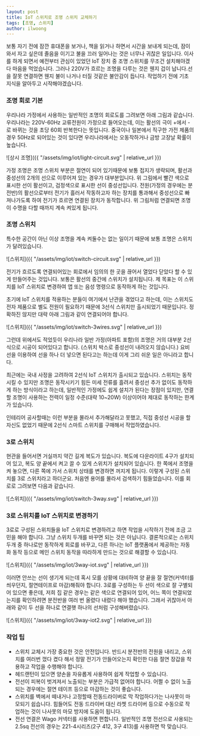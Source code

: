 ```yaml
---
layout: post
title: IoT 스위치로 조명 스위치 교체하기
tags: [조명, 스위치]
author: ilwoong
---
```


보통 자기 전에 잠깐 휴대폰을 보거나, 책을 읽거나 하면서 시간을 보내게 되는데, 잠이 와서 자고 싶은데 졸음을 이기고 불을 끄러 일어나는 것은 너무나 귀찮은 일입니다. 이사를 하게 되면서 예전부터 관심이 있었던 IoT 장치 중 조명 스위치를 무조건 설치해야겠다 마음을 먹었습니다. 그러나 220V가 흐르는 조명을 다루는 것은 웬지 겁이 납니다.선을 잘못 연결하면 웬지 불이 나거나 터질 것같은 불안감이 듭니다. 작업하기 전에 기초 지식을 알아두고 시작해야겠습니다.

### 조명 회로 기본

우리나라 가정에서 사용하는 일반적인 조명의 회로도를 그려보면 아래 그림과 같습니다. 우리나라는 220V-60Hz 교류전원이 가정으로 들어오는데, 이는 활선의 극이 +에서 -로 바뀌는 것을 초당 60회 반복한다는 뜻입니다. 중국이나 일본에서 직구한 가전 제품의 경우 50Hz로 되어있는 것이 있다면 우리나라에서는 오동작하거나 금방 고장날 확률이 높습니다.

![상시 조명]({{ "/assets/img/iot/light-circuit.svg" | relative_url }})

가정 조명은 조명 스위치 부분은 절연이 되어 있기때문에 보통 접지가 생략되며, 활선과 중성선의 2개의 선으로 이루어져 있는 경우가 대부분입니다. 위 그림에서 빨간 색으로 표시한 선이 활선이고, 검정색으로 표시한 선이 중성선입니다. 전원(가정의 경우에는 분전반)의 활선으로부터 전기가 흘러서 작동하고자 하는 장치를 통과해서 중성선으로 빠져나가도록 하여 전기가 흐르면 연결된 장치가 동작합니다. 위 그림처럼 연결되면 조명이 수명을 다할 때까지 계속 켜있게 됩니다.

### 조명 스위치

특수한 공간이 아닌 이상 조명을 계속 켜둘수는 없는 일이기 때문에 보통 조명은 스위치가 달려있습니다. 

![스위치]({{ "/assets/img/iot/switch-circuit.svg" | relative_url }})

전기가 흐르도록 연결되어있는 회로에서 임의의 한 곳을 끊어서 열었다 닫았다 할 수 있게 만들어주는 것입니다. 보통은 활선의 중간에 스위치가 설치됩니다. 제 목표는 이 스위치를 IoT 스위치로 변경하여 앱 또는 음성 명령으로 동작하게 하는 것입니다. 

초기에 IoT 스위치를 적용하는 분들이 여기에서 난관을 겪었다고 하는데, 이는 스위치도 전자 제품으로 별도 전원이 필요하기 때문에 3선식 스위치만 출시되었기 때문입니다. 정확하진 않지만 대략 아래 그림과 같이 연결되어야 합니다.

![스위치]({{ "/assets/img/iot/switch-3wires.svg" | relative_url }})

그런데 위에서도 적었듯이 우리나라 일반 가정(아파트 포함)의 조명은 거의 대부분 2선식으로 시공이 되어있다고 합니다. (스위치 박스로 중성선이 내려오지 않습니다.) 요비선을 이용하여 선을 하나 더 넣으면 된다고는 하는데 이게 그리 쉬운 일은 아니라고 합니다. 

최근에는 국내 사정을 고려하여 2선식 IoT 스위치가 출시되고 있습니다. 스위치는 동작시킬 수 있지만 조명은 동작시키기 힘든 미세 전류를 흘려서 중성선 추가 없이도 동작하게 하는 방식이라고 하는데, 일반적인 가정에도 쉽게 설치가 된다는 장점이 있지만, 연결할 조명이 사용하는 전력이 일정 수준(대략 10~20W) 이상이어야 제대로 동작하는 한계가 있습니다.

인테리어 공사할때는 이런 부분을 몰라서 추가해달라고 못했고, 직접 중성선 시공을 할 자신도 없었기 때문에 2선식 스마트 스위치를 구매해서 작업하였습니다.

### 3로 스위치

현관을 들어서면 거실까지 약간 길게 복도가 있습니다. 복도에 다운라이트 4구가 설치되어 있고, 복도 양 끝에서 켜고 끌 수 있게 스위치가 설치되어 있습니다. 한 쪽에서 조명을 켜 놓으면, 다른 쪽에 가서 스위치 상태를 변경하면 꺼지게 됩니다. 이렇게 구성된 스위치를 3로 스위치라고 하더군요. 처음엔 용어를 몰라서 검색하기 힘들었습니다. 이를 회로로 그려보면 다음과 같습니다.

![스위치]({{ "/assets/img/iot/switch-3way.svg" | relative_url }})

### 3로 스위치를 IoT 스위치로 변경하기

3로로 구성된 스위치들을 IoT 스위치로 변경하려고 하면 작업을 시작하기 전에 조금 고민을 해야 합니다. 그냥 스위치 두개를 바꾸면 되는 것은 아닙니다. 결론적으로는 스위치 두개 중 하나로만 동작하게 회로를 바꾸고, 다른 하나는 IoT 플랫폼에서 제공하는 자동화 동작 등으로 메인 스위치 동작을 따라하게 만드는 것으로 해결할 수 있습니다.

![스위치]({{ "/assets/img/iot/3way-iot.svg" | relative_url }})

이러면 안쓰는 선이 생기게 되는데 혹시 모를 상황에 대비하여 양 끝을 잘 절연(커넥터를 씌우던지, 절연테이프로 마감)해줘야 합니다. 3로를 구성하는 두 선이 색으로 잘 구별되어 있으면 좋은데, 저희 집 같은 경우는 같은 색으로 연결되어 있어, 어느 쪽이 연결되었는지를 확인하려면 분전반을 여러 번 올렸다 내렸다 해야 했습니다. 그래서 귀찮아서 아래와 같이 두 선을 하나로 연결햇 하나의 선처럼 구성해버렸습니다.

![스위치]({{ "/assets/img/iot/3way-iot2.svg" | relative_url }})

### 작업 팁

- 스위치 교체시 가장 중요한 것은 안전입니다. 반드시 분전반의 전원을 내리고, 스위치를 여러번 껐다 켰다 해서 정말 전기가 안들어오는지 확인한 다음 절연 장갑을 착용하고 작업을 수행해야 합니다. 
- 헤드랜턴이 있으면 양손을 자유롭게 사용하여 쉽게 작업할 수 있습니다.
- 전선이 피복이 벗겨져서 노출되는 부분은 가급적 없어야 합니다. 어쩔 수 없이 노출되는 경우에는 절연 테이프 등으로 마감하는 것이 좋습니다.
- 스위치를 벽에서 떼내거나 고정할때 전동드라이버로 막 작업하다가는 나사못이 마모되기 쉽습니다.  힘들어도 전동 드라이버 대신 라쳇 드라이버 등으로 수동으로 작업하는 것이 나사못의 마모 방지에 도움이 됩니다.
- 전선 연결은 Wago 커넥터를 사용하면 편합니다. 일반적인 조명 전선으로 사용되는 2.5sq 전선의 경우는 221-4시리즈(2구 412, 3구 413)를 사용하면 딱 맞습니다.
